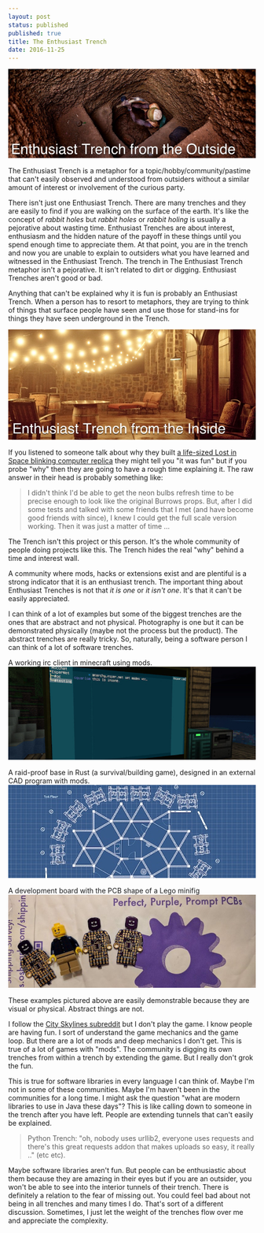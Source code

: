```yaml
---
layout: post
status: published
published: true
title: The Enthusiast Trench
date: 2016-11-25
---
```


![trench outside](/uploads/2016/trench_outside.png)

The Enthusiast Trench is a metaphor for a topic/hobby/community/pastime that can't easily observed
and understood from outsiders without a similar amount of interest or involvement of the curious party.

There isn't just one Enthusiast Trench.  There are many trenches and they are easily to find if you are walking
on the surface of the earth.  It's like the concept of *rabbit holes* but *rabbit holes* or *rabbit holing*
is usually a pejorative about wasting time.  Enthusiast Trenches are about interest, enthusiasm and the
hidden nature of the payoff in these things until you spend enough time to appreciate them.  At that point, you are
in the trench and now you are unable to explain to outsiders what you have learned and witnessed in
the Enthusiast Trench.  The trench in The Enthusiast Trench metaphor isn't a pejorative.  It isn't related to dirt or
digging.  Enthusiast Trenches aren't good or bad.

Anything that can't be explained why it is fun is probably an Enthusiast Trench.
When a person has to resort to metaphors, they are trying to think of things that surface people
have seen and use those for stand-ins for things they have seen underground in the Trench.

![trench inside](/uploads/2016/trench_inside.png)

If you listened to someone talk about why they built [a life-sized Lost in Space blinking computer replica](https://www.youtube.com/watch?v=quhA4ZtbX_)
they might tell you "it was fun" but if you probe "why" then they are going to have a rough time explaining
it.  The raw answer in their head is probably something like:

> I didn't think I'd be able to get the neon bulbs refresh time to be precise enough to look like the
> original Burrows props.  But, after I did some tests and talked with some friends that I met (and have
> become good friends with since), I knew I could get the full scale version working.  Then it was just a matter
> of time ...

The Trench isn't this project or this person.  It's the whole community of people doing projects like this.
The Trench hides the real "why" behind a time and interest wall.

A community where mods, hacks or extensions exist and are plentiful is a strong indicator that it is an
enthusiast trench.  The important thing about Enthusiast Trenches is not that _it is one_ or _it isn't one_.
It's that it can't be easily appreciated.

I can think of a lot of examples but some of the biggest trenches are the ones that are abstract and not
physical.  Photography is one but it can be demonstrated physically (maybe not the process but the product).
The abstract trenches are really tricky.  So, naturally, being a software person I can think of a lot of
software trenches.

A working irc client in minecraft using mods.
![minecraft irc](/uploads/2016/trench_minecraft.jpg)

A raid-proof base in Rust (a survival/building game), designed in an external CAD program with mods.
![rust base](/uploads/2016/trench_rust.jpg)

A development board with the PCB shape of a Lego minifig
![lego pcb](/uploads/2016/trench_pcb.jpg)

These examples pictured above are easily demonstrable because they are visual or physical.  Abstract things are not.

I follow the [City Skylines subreddit](https://www.reddit.com/r/CitiesSkylines/) but I don't play the game.  I
know people are having fun. I sort of understand the game mechanics and the game loop. But there are a lot of mods and deep
mechanics I don't get.  This is true of a lot of games with "mods".  The community is digging its own
trenches from within a trench by extending the game.  But I really don't grok the fun.

This is true for software libraries in every language I can think of.  Maybe I'm not in some of these communities.
Maybe I'm haven't been in the communities for a long time.  I might ask the question "what are modern
libraries to use in Java these days"?  This is like calling down to someone in the trench after you have
left.  People are extending tunnels that can't easily be explained.

> Python Trench: "oh, nobody uses urllib2, everyone uses requests
> and there's this great requests addon that makes uploads so easy, it really .." (etc etc).

Maybe software libraries aren't fun.  But people can be enthusiastic about them because they are amazing in
their eyes but if you are an outsider, you won't be able to see into the interior tunnels of their trench.
There is definitely a relation to the fear of missing out.  You could feel bad about not being in all
trenches and many times I do.  That's sort of a different discussion.  Sometimes, I just let the weight of
the trenches flow over me and appreciate the complexity.
